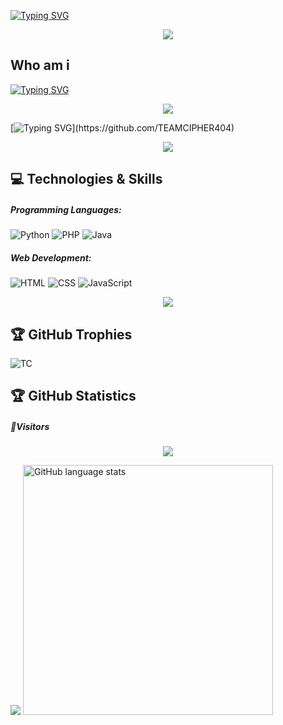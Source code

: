 [![Typing SVG](https://syberfusion.onrender.com/anim/typing-svg?color=00FFFF&size=70&width=1000&lines=Welcome+To+TE4M-CIPH3R)](https://github.com/TEAMCIPHER404)

<p align="center"><img src="./assets/images/line.svg">


## Who am i

[![Typing SVG](https://syberfusion.onrender.com/anim/typing-svg?color=%23F70B10&size=30&lines=hey+there,+This+is+FURY;Founder+of+TE4M-CIPHER)](https://github.com/TEAMCIPHER404)


<p align="center"><img src="./assets/images/line.svg">



[![Typing SVG](https://syberfusion.onrender.com/anim/typing-svg?size=40&multiline=true&wrap=true&width=1150&repeat=false&duration=1000&pause=100&color=00D3E9&background-color=161B22&lines=I+am+a+passionate+hacker+driven+by+a+profound+love+for+coding+and+an+insatiable+curiosity+to+explore+the+vast+realms+of+technology.+My+relentless+pursuit+of+knowledge+pushes+me+to+constantly+challenge+the+boundaries+of+what+is+achievable.+With+my+exceptional+skills+and+unwavering+determination,+I+am+constantly+seeking+innovative+solutions+to+intricate+problems.)](https://github.com/TEAMCIPHER404)






<p align="center"><img src="./assets/images/line.svg">

## 💻 Technologies & Skills
##### Programming Languages: 
![Python](https://img.shields.io/badge/python-3670A0?style=for-the-badge&logo=python&logoColor=ffdd54) 
![PHP](https://img.shields.io/badge/php-%23777BB4.svg?style=for-the-badge&logo=php&logoColor=white)
![Java](https://img.shields.io/badge/java-%23ED8B00.svg?style=for-the-badge&logo=java&logoColor=white)

##### Web Development: 
![HTML](https://img.shields.io/badge/html-%23E34F26.svg?style=for-the-badge&logo=html&logoColor=white)
![CSS](https://img.shields.io/badge/css-%231572B6.svg?style=for-the-badge&logo=css&logoColor=white)
![JavaScript](https://img.shields.io/badge/javascript-%23323330.svg?style=for-the-badge&logo=javascript&logoColor=%23F7DF1E)


<p align="center"><img src="./assets/images/line.svg">

## 🏆 GitHub Trophies
![TC](https://github-profile-trophy.vercel.app/?username=TEAMCIPHER404&theme=radical&no-frame=false&no-bg=true&margin-w=4)

## 🏆 GitHub Statistics

##### 👀Visitors
<p align="center"> 
<img src="https://profile-counter.glitch.me/TEAMCIPHER404/count.svg" />
</p>

<img src="https://github-readme-stats.vercel.app/api?username=TEAMCIPHER404&show_icons=true&theme=radical"/>

<img src="https://github-readme-stats.vercel.app/api/top-langs/?username=TEAMCIPHER404&theme=dark&border_radius=10&hide_title=true&layout=compact&langs_count=20" alt="GitHub language stats" width="400">
